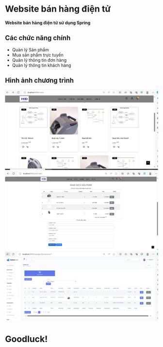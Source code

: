#  Website bán hàng điện tử
#### Website bán hàng điện tử sử dụng Spring
## Các chức năng chính
- Quản lý Sản phẩm
- Mua sản phẩm trực tuyến
- Quản lý thông tin đơn hàng
- Quản lý thông tin khách hàng

## Hình ảnh chương trình
<img width="800px" src="/demo/demo_1.PNG" />
<img width="800px" src="/demo/demo_2.PNG" />
<img width="800px" src="/demo/demo_3.PNG" />

# Goodluck!